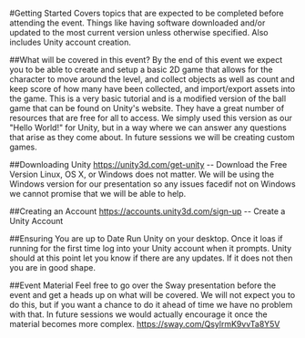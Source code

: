 #Getting Started
Covers topics that are expected to be completed before attending the event. Things like having software downloaded and/or updated to the most current version unless otherwise specified. Also includes Unity account creation.

##What will be covered in this event?
By the end of this event we expect you to be able to create and setup a basic 2D game that allows for the character to move around the level, and collect objects as well as count and keep score of how many have been collected, and import/export assets into the game. This is a very basic tutorial and is a modified version of the ball game that can be found on Unity's website. They have a great number of resources that are free for all to access. We simply used this version as our "Hello World!" for Unity, but in a way where we can answer any questions that arise as they come about. In future sessions we will be creating custom games.

##Downloading Unity
https://unity3d.com/get-unity -- Download the Free Version Linux, OS X, or Windows does not matter. We will be using the Windows version for our presentation so any issues facedif not on Windows we cannot promise that we will be able to help.

##Creating an Account
https://accounts.unity3d.com/sign-up -- Create a Unity Account

##Ensuring You are up to Date
Run Unity on your desktop. Once it loas if running for the first time log into your Unity account when it prompts. Unity should at this point let you know if there are any updates. If it does not then you are in good shape.

##Event Material
Feel free to go over the Sway presentation before the event and get a heads up on what will be covered. We will not expect you to do this, but if you want a chance to do it ahead of time we have no problem with that. In future sessions we would actually encourage it once the material becomes more complex. https://sway.com/QsylrmK9vvTa8Y5V
